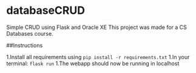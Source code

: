 # databaseCRUD
Simple CRUD using Flask and Oracle XE
This project was made for a CS Databases course.

##Instructions

1.Install all requirements using `pip install -r requirements.txt`
1.In your terminal: `flask run`
1.The webapp should now be running in localhost
